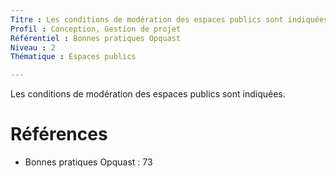 ```yaml
---
Titre : Les conditions de modération des espaces publics sont indiquées.
Profil : Conception, Gestion de projet
Référentiel : Bonnes pratiques Opquast
Niveau : 2
Thématique : Espaces publics

---
```

Les conditions de modération des espaces publics sont indiquées.

# Références

*   Bonnes pratiques Opquast : 73